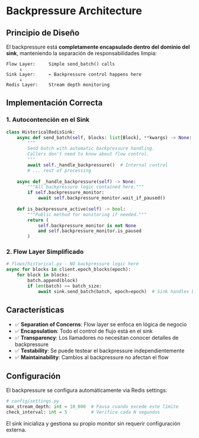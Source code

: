 # Backpressure Architecture

## Principio de Diseño

El backpressure está **completamente encapsulado dentro del dominio del sink**, manteniendo la separación de responsabilidades limpia:

```
Flow Layer:     Simple send_batch() calls
     ↓
Sink Layer:     ← Backpressure control happens here
     ↓  
Redis Layer:    Stream depth monitoring
```

## Implementación Correcta

### 1. **Autocontención en el Sink**
```python
class HistoricalRedisSink:
    async def send_batch(self, blocks: list[Block], **kwargs) -> None:
        """
        Send batch with automatic backpressure handling.
        Callers don't need to know about flow control.
        """
        await self._handle_backpressure()  # Internal control
        # ... rest of processing
        
    async def _handle_backpressure(self) -> None:
        """All backpressure logic contained here."""
        if self.backpressure_monitor:
            await self.backpressure_monitor.wait_if_paused()
            
    def is_backpressure_active(self) -> bool:
        """Public method for monitoring if needed."""
        return (
            self.backpressure_monitor is not None 
            and self.backpressure_monitor.is_paused
        )
```

### 2. **Flow Layer Simplificado**
```python
# flows/historical.py - NO backpressure logic here
async for blocks in client.epoch_blocks(epoch):
    for block in blocks:
        batch.append(block)
        if len(batch) >= batch_size:
            await sink.send_batch(batch, epoch=epoch)  # Sink handles backpressure
```

## Características

- ✅ **Separation of Concerns**: Flow layer se enfoca en lógica de negocio
- ✅ **Encapsulation**: Todo el control de flujo está en el sink 
- ✅ **Transparency**: Los llamadores no necesitan conocer detalles de backpressure
- ✅ **Testability**: Se puede testear el backpressure independientemente
- ✅ **Maintainability**: Cambios al backpressure no afectan el flow

## Configuración

El backpressure se configura automáticamente via Redis settings:

```python
# config/settings.py
max_stream_depth: int = 10_000  # Pausa cuando excede este límite
check_interval: int = 5         # Verifica cada N segundos
```

El sink inicializa y gestiona su propio monitor sin requerir configuración externa.